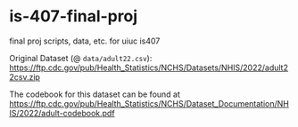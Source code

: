 # is-407-final-proj
final proj scripts, data, etc. for uiuc is407 

Original Dataset (@ `data/adult22.csv`): https://ftp.cdc.gov/pub/Health_Statistics/NCHS/Datasets/NHIS/2022/adult22csv.zip

The codebook for this dataset can be found at https://ftp.cdc.gov/pub/Health_Statistics/NCHS/Dataset_Documentation/NHIS/2022/adult-codebook.pdf
